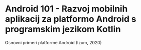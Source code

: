 # Android 101 - Razvoj mobilnih aplikacij za platformo Android s programskim jezikom Kotlin
Osnovni primeri platforme Android (Izum, 2020)
